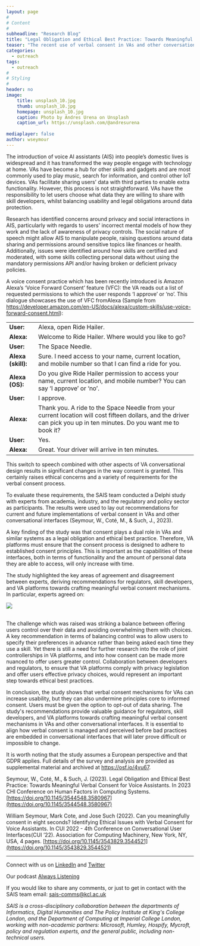 ```yaml
---
layout: page
#
# Content
#
subheadline: "Research Blog"
title: "Legal Obligation and Ethical Best Practice: Towards Meaningful Verbal Consent for Voice Assistants"
teaser: "The recent use of verbal consent in VAs and other conversational interfaces raises important ethical questions about data sharing and permissions for sensitive topics like finances or health. Find out what the experts advise on crafting meaningful verbal consent mechanisms."
categories:
  - outreach
tags:
  - outreach
#
# Styling
#
header: no
image:
    title: unsplash_10.jpg
    thumb: unsplash_10.jpg
    homepage: unsplash_10.jpg
    caption: Photo by Andres Urena on Unsplash
    caption_url: https://unsplash.com/@andresurena
  
mediaplayer: false
author: wseymour
---
```


The introduction of voice AI assistants (AIS) into people’s domestic lives is widespread and it has transformed the way people engage with technology at home. VAs have become a hub for other skills and gadgets and are most commonly used to play music, search for information, and control other IoT devices. VAs facilitate sharing users’ data with third parties to enable extra functionality. However, this process is not straightforward. VAs have the responsibility to let users choose what data they are willing to share with skill developers, whilst balancing usability and legal obligations around data protection.

Research has identified concerns around privacy and social interactions in AIS, particularly with regards to users' incorrect mental models of how they work and the lack of awareness of privacy controls. The social nature of speech might allow AIS to manipulate people, raising questions around data sharing and permissions around sensitive topics like finances or health. Additionally, issues were identified around how skills are certified and moderated, with some skills collecting personal data without using the mandatory permissions API and/or having broken or deficient privacy policies.

A voice consent practice which has been recently introduced is Amazon Alexa’s ‘Voice Forward Consent’ feature (VFC): the VA reads out a list of requested permissions to which the user responds ‘I approve’ or ‘no’. This dialogue showcases the use of VFC fromAlexa (Sample from https://developer.amazon.com/en-US/docs/alexa/custom-skills/use-voice-forward-consent.html): 

<table>
<tr><td><b>User:</b></td><td>Alexa, open Ride Hailer.</td></tr>
<tr><td><b>Alexa:</b></td><td>Welcome to Ride Hailer. Where would you like to go?</td></tr>
<tr><td><b>User:</b></td><td>The Space Needle.</td></tr>
<tr><td><b>Alexa (skill):</b></td><td>Sure. I need access to your name, current location, and mobile number so that I can find a ride for you.</td></tr>
<tr><td><b>Alexa (OS):</b></td><td>Do you give Ride Hailer permission to access your name, current location, and mobile number? You can say ‘I approve’ or ‘no’.</td></tr>
<tr><td><b>User:</b></td><td>I approve.</td></tr>
<tr><td><b>Alexa:</b></td><td>Thank you. A ride to the Space Needle from your current location will cost fifteen dollars, and the driver can pick you up in ten minutes. Do you want me to book it?</td></tr>
<tr><td><b>User:</b></td><td>Yes.</td></tr>
<tr><td><b>Alexa:</b></td><td>Great. Your driver will arrive in ten minutes.</td></tr> 
</table>

This switch to speech combined with other aspects of VA conversational design results in significant changes in the way consent is granted. This certainly raises ethical concerns and a variety of requirements for the verbal consent process. 

To evaluate these requirements, the SAIS team conducted a Delphi study with experts from academia, industry, and the regulatory and policy sector as participants. The results were used to lay out recommendations for current and future implementations of verbal consent in VAs and other conversational interfaces (Seymour, W., Coté, M., & Such, J., 2023). 

A key finding of the study was that consent plays a dual role in VAs and similar systems as a legal obligation and ethical best practice. Therefore, VA platforms must ensure that the consent process is designed to adhere to established consent principles. This is important as the capabilities of these interfaces, both in terms of functionality and the amount of personal data they are able to access, will only increase with time. 

The study highlighted the key areas of agreement and disagreement between experts, deriving recommendations for regulators, skill developers, and VA platforms towards crafting meaningful verbal consent mechanisms. In particular, experts agreed on:

<div><img src="{{url}}/images/chi23-paper.png" class="centred"></div><br />

The challenge which was raised was striking a balance between offering users control over their data and avoiding overwhelming them with choices. A key recommendation in terms of balancing control was to allow users to specify their preferences in advance rather than being asked each time they use a skill. Yet there is still a need for further research into the role of joint controllerships in VA platforms, and into how consent can be made more nuanced to offer users greater control. Collaboration between developers and regulators, to ensure that VA platforms comply with privacy legislation and offer users effective privacy choices, would represent an important step towards ethical best practices.  

In conclusion, the study shows that verbal consent mechanisms for VAs can increase usability, but they can also undermine principles core to informed consent. Users must be given the option to opt-out of data sharing. The study's recommendations provide valuable guidance for regulators, skill developers, and VA platforms towards crafting meaningful verbal consent mechanisms in VAs and other conversational interfaces. It is essential to align how verbal consent is managed and perceived before bad practices are embedded in conversational interfaces that will later prove difficult or impossible to change. 

It is worth noting that the study assumes a European perspective and that GDPR applies. Full details of the survey and analysis are provided as supplemental material and archived at https://osf.io/4vu67.

Seymour, W., Coté, M., & Such, J. (2023). Legal Obligation and Ethical Best Practice: Towards Meaningful Verbal Consent for Voice Assistants. In 2023 CHI Conference on Human Factors in Computing Systems. [https://doi.org/10.1145/3544548.3580967](https://doi.org/10.1145/3544548.3580967)

William Seymour, Mark Cote, and Jose Such (2022). Can you meaningfully consent in eight seconds? Identifying Ethical Issues with Verbal Consent for Voice Assistants. In CUI 2022 - 4th Conference on Conversational User Interfaces(CUI ’22). Association for Computing Machinery, New York, NY, USA, 4 pages. [https://doi.org/10.1145/3543829.3544521](https://doi.org/10.1145/3543829.3544521)

<hr />

Connect with us on [LinkedIn](https://www.linkedin.com/company/sais-project/) and [Twitter](https://twitter.com/SecureAI_SAIS)

Our podcast [Always Listening](https://secure-ai-assistants.github.io/outreach/podcast1/)

If you would like to share any comments, or just to get in contact with the SAIS team email: sais-comms@kcl.ac.uk

_SAIS is a cross-disciplinary collaboration between the departments of Informatics, Digital Humanities and The Policy Institute at King's College London, and the Department of Computing at Imperial College London, working with non-academic partners: Microsoft, Humley, Hospify, Mycroft, policy and regulation experts, and the general public, including non-technical users._

